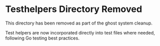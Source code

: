 # Testhelpers Directory Removed

This directory has been removed as part of the ghost system cleanup.

Test helpers are now incorporated directly into test files where needed, following Go testing best practices.